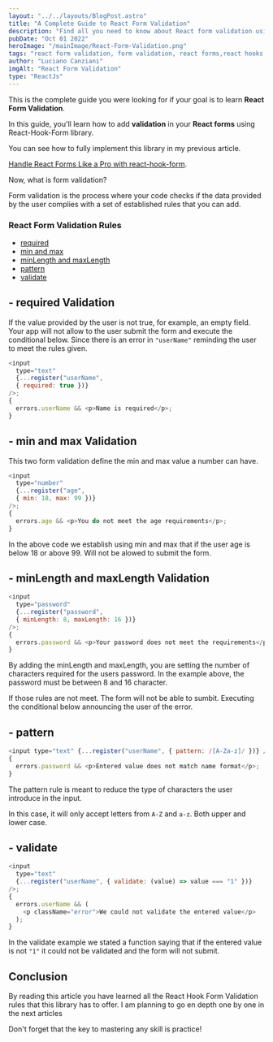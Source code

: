 ```yaml
---
layout: "../../layouts/BlogPost.astro"
title: "A Complete Guide to React Form Validation"
description: "Find all you need to know about React form validation using the React Hook Form library and become an expert when is about validating forms in React."
pubDate: "Oct 01 2022"
heroImage: "/mainImage/React-Form-Validation.png"
tags: "react form validation, form validation, react forms,react hooks form, ,react,reactjs, react js programming"
author: "Luciano Canziani"
imgAlt: "React Form Validation"
type: "ReactJs"
---
```


This is the complete guide you were looking for if your goal is to learn <strong>React Form Validation</strong>.

In this guide, you'll learn how to add <strong>validation</strong> in your <strong>React forms</strong> using React-Hook-Form library.

You can see how to fully implement this library in my previous article.

<a href="https://www.operationdev.com/blog/handle-react-forms-like-a-pro-with-react-hook-form/" target=”_blank”>Handle React Forms Like a Pro with react-hook-form</a>.

Now, what is form validation?

Form validation is the process where your code checks if the data provided by the user complies with a set of established rules that you can add.

### React Form Validation Rules

- <a href="#required" class="table-content-item">required</a>
- <a href="#min-max" class="table-content-item">min and max</a>
- <a href="#minLength-maxLength" class="table-content-item">minLength and maxLength</a>
- <a href="#pattern" class="table-content-item">pattern</a>
- <a href="#validate" class="table-content-item">validate</a>

<a id="required"></a>

## - required Validation

If the value provided by the user is not true, for example, an empty field. Your app will not allow to the user submit the form and execute the conditional below. Since there is an error in `"userName"` reminding the user to meet the rules given.

```js
<input 
  type="text" 
  {...register("userName", 
  { required: true })} 
/>;
{
  errors.userName && <p>Name is required</p>;
}
```

<a id="min-max"></a>

## - min and max Validation

This two form validation define the min and max value a number can have.

```js
<input 
  type="number" 
  {...register("age", 
  { min: 18, max: 99 })} 
/>;
{
  errors.age && <p>You do not meet the age requirements</p>;
}
```

In the above code we establish using min and max that if the user age is below 18 or above 99. Will not be alowed to submit the form.

<a id="minLength-minLength"></a>

## - minLength and maxLength Validation

```js
<input
  type="password"
  {...register("password", 
  { minLength: 8, maxLength: 16 })}
/>;
{
  errors.password && <p>Your password does not meet the requirements</p>;
}
```

By adding the minLength and maxLength, you are setting the number of characters required for the users password. In the example above, the password must be between 8 and 16 character.

If those rules are not meet. The form will not be able to sumbit. Executing the conditional below announcing the user of the error.

<a id="pattern"></a>

## - pattern

```js
<input type="text" {...register("userName", { pattern: /[A-Za-z]/ })} />;
{
  errors.password && <p>Entered value does not match name format</p>;
}
```

The pattern rule is meant to reduce the type of characters the user introduce in the input.

In this case, it will only accept letters from `A-Z` and `a-z`. Both upper and lower case.

<a id="validate"></a>

## - validate

```js
<input
  type="text"
  {...register("userName", { validate: (value) => value === "1" })}
/>;
{
  errors.userName && (
    <p className="error">We could not validate the entered value</p>
  );
}
```

In the validate example we stated a function saying that if the entered value is not ```"1"``` it could not be validated and the form will not submit.

## Conclusion

By reading this article you have learned all the React Hook Form Validation rules that this library has to offer. I am planning to go en depth one by one in the next articles

Don't forget that the key to mastering any skill is practice!
